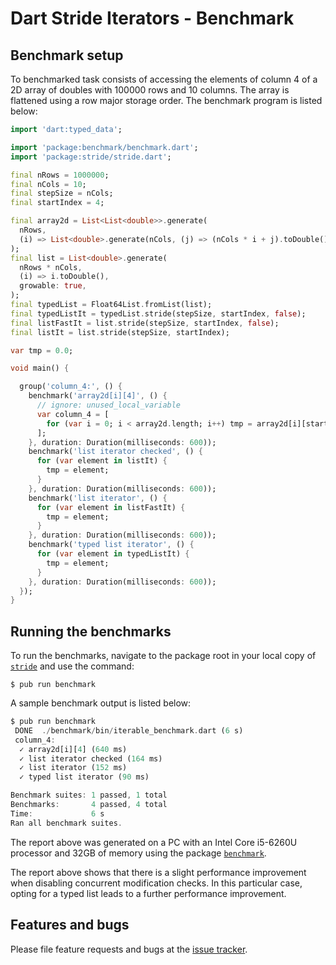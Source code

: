 
# Dart Stride Iterators - Benchmark


## Benchmark setup

To benchmarked task consists of accessing the elements of column 4 of a 2D array of doubles with 100000 rows and 10 columns. The array is flattened using a row major storage order. The benchmark program is listed below:
```Dart
import 'dart:typed_data';

import 'package:benchmark/benchmark.dart';
import 'package:stride/stride.dart';

final nRows = 1000000;
final nCols = 10;
final stepSize = nCols;
final startIndex = 4;

final array2d = List<List<double>>.generate(
  nRows,
  (i) => List<double>.generate(nCols, (j) => (nCols * i + j).toDouble()),
);
final list = List<double>.generate(
  nRows * nCols,
  (i) => i.toDouble(),
  growable: true,
);
final typedList = Float64List.fromList(list);
final typedListIt = typedList.stride(stepSize, startIndex, false);
final listFastIt = list.stride(stepSize, startIndex, false);
final listIt = list.stride(stepSize, startIndex);

var tmp = 0.0;

void main() {

  group('column_4:', () {
    benchmark('array2d[i][4]', () {
      // ignore: unused_local_variable
      var column_4 = [
        for (var i = 0; i < array2d.length; i++) tmp = array2d[i][startIndex]
      ];
    }, duration: Duration(milliseconds: 600));
    benchmark('list iterator checked', () {
      for (var element in listIt) {
        tmp = element;
      }
    }, duration: Duration(milliseconds: 600));
    benchmark('list iterator', () {
      for (var element in listFastIt) {
        tmp = element;
      }
    }, duration: Duration(milliseconds: 600));
    benchmark('typed list iterator', () {
      for (var element in typedListIt) {
        tmp = element;
      }
    }, duration: Duration(milliseconds: 600));
  });
}
```

## Running the benchmarks

To run the benchmarks, navigate to the package root in your local copy of [`stride`][stride] and
use the command:
```Console
$ pub run benchmark
```
A sample benchmark output is listed below:
```Dart
$ pub run benchmark
 DONE  ./benchmark/bin/iterable_benchmark.dart (6 s)
 column_4:
  ✓ array2d[i][4] (640 ms)
  ✓ list iterator checked (164 ms)
  ✓ list iterator (152 ms)
  ✓ typed list iterator (90 ms)

Benchmark suites: 1 passed, 1 total
Benchmarks:       4 passed, 4 total
Time:             6 s
Ran all benchmark suites.

```

The report above was generated on a PC with an Intel Core i5-6260U processor and 32GB of memory
using the package [`benchmark`][benchmark].

The report above shows that there is a slight performance improvement when disabling concurrent
modification checks. In this particular case, opting for a typed list leads to a further performance improvement.


## Features and bugs
Please file feature requests and bugs at the [issue tracker].


[benchmark]: https://pub.dev/packages/benchmark

[issue tracker]: https://github.com/simphotonics/stride/issues

[stride]: https://pub.dev/packages/stride